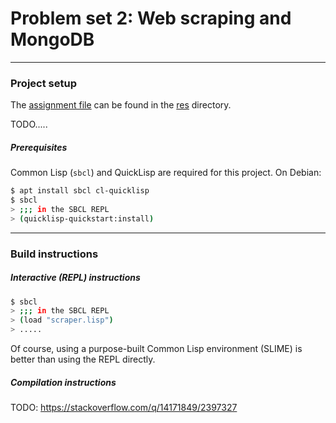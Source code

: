 # Problem set 2: Web scraping and MongoDB

---

### Project setup
The [assignment file][assignment] can be found in the [res][res] directory.

TODO.....

##### Prerequisites
Common Lisp (`sbcl`) and QuickLisp are required for this project. On Debian:
```bash
$ apt install sbcl cl-quicklisp
$ sbcl
> ;;; in the SBCL REPL
> (quicklisp-quickstart:install)
```

---

### Build instructions

##### Interactive (REPL) instructions
```bash
$ sbcl
> ;;; in the SBCL REPL
> (load "scraper.lisp")
> .....
```

Of course, using a purpose-built Common Lisp environment (SLIME) is better than using the REPL directly.

##### Compilation instructions
TODO: https://stackoverflow.com/q/14171849/2397327

[assignment]: ./res/pset2_assignment.md
[res]: ./res/

